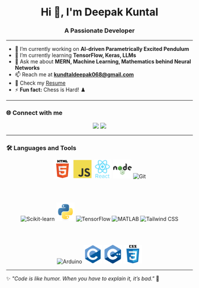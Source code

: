 <h1 align="center">Hi 👋, I'm Deepak Kuntal</h1>
<h3 align="center">A Passionate Developer</h3>

---

- 🔭 I’m currently working on **AI-driven Parametrically Excited Pendulum**
- 🌱 I’m currently learning **TensorFlow, Keras, LLMs**
- 💬 Ask me about **MERN, Machine Learning, Mathematics behind Neural Networks**
- 📫 Reach me at **kundtaldeepak068@gmail.com**
- 📄 Check my [Resume](https://drive.google.com/file/d/1r14p2Af_C9OXYdTJ_EwOc0DAdKyimIyq/view?usp=sharing)
- ⚡ **Fun fact:** Chess is Hard! ♟️

---

### 🌐 **Connect with me**
<p align="center">
  <!-- Add your social media links/icons here -->
  <a href="https://github.com/yourusername"><img src="https://img.shields.io/badge/GitHub-%2312100E.svg?&style=flat&logo=GitHub&logoColor=white" height="30"></a>
  <a href="https://www.linkedin.com/in/yourprofile"><img src="https://img.shields.io/badge/LinkedIn-%230077B5.svg?&style=flat&logo=linkedin&logoColor=white" height="30"></a>
</p>

---

### 🛠️ **Languages and Tools**

<!-- Row 1 --> 
<p align="center"><img src="https://raw.githubusercontent.com/devicons/devicon/master/icons/html5/html5-original-wordmark.svg" alt="HTML5" width="50" height="50"/> 
<img src="https://raw.githubusercontent.com/devicons/devicon/master/icons/javascript/javascript-original.svg" alt="JavaScript" width="50" height="50"/> 
<img src="https://raw.githubusercontent.com/devicons/devicon/master/icons/react/react-original-wordmark.svg" alt="React" width="50" height="50"/> 
<img src="https://raw.githubusercontent.com/devicons/devicon/master/icons/nodejs/nodejs-original-wordmark.svg" alt="Node.js" width="50" height="50"/> 
<img src="https://www.vectorlogo.zone/logos/git-scm/git-scm-icon.svg" alt="Git" width="50" height="50"/></p>
<br><br> <!-- Spacing -->

<!-- Row 2 --> 
<p align="center"><img src="https://upload.wikimedia.org/wikipedia/commons/0/05/Scikit_learn_logo_small.svg" alt="Scikit-learn" width="50" height="50"/> 
<img src="https://raw.githubusercontent.com/devicons/devicon/master/icons/python/python-original.svg" alt="Python" width="50" height="50"/> 
<img src="https://www.vectorlogo.zone/logos/tensorflow/tensorflow-icon.svg" alt="TensorFlow" width="50" height="50"/>
<img src="https://upload.wikimedia.org/wikipedia/commons/2/21/Matlab_Logo.png" alt="MATLAB" width="50" height="50"/> 
<img src="https://www.vectorlogo.zone/logos/tailwindcss/tailwindcss-icon.svg" alt="Tailwind CSS" width="50" height="50"/> </p>

<br><br>

<!-- Row 3 --> 
<p align="center"> <!-- Row 1 --> <img src="https://cdn.worldvectorlogo.com/logos/arduino-1.svg" alt="Arduino" width="50" height="50"/>
<img src="https://raw.githubusercontent.com/devicons/devicon/master/icons/c/c-original.svg" alt="C" width="50" height="50"/> 
<img src="https://raw.githubusercontent.com/devicons/devicon/master/icons/cplusplus/cplusplus-original.svg" alt="C++" width="50" height="50"/> 
<img src="https://raw.githubusercontent.com/devicons/devicon/master/icons/css3/css3-original-wordmark.svg" alt="CSS3" width="50" height="50"/></p>

---

✨ *"Code is like humor. When you have to explain it, it’s bad."* 🚀

